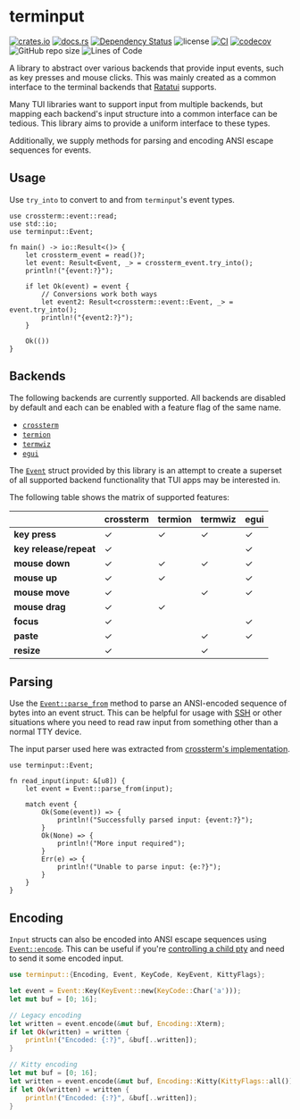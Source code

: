 # terminput

[![crates.io](https://img.shields.io/crates/v/terminput.svg?logo=rust)](https://crates.io/crates/terminput)
[![docs.rs](https://img.shields.io/docsrs/terminput?logo=rust)](https://docs.rs/terminput)
[![Dependency Status](https://deps.rs/repo/github/aschey/terminput/status.svg?style=flat-square)](https://deps.rs/repo/github/aschey/terminput)
![license](https://img.shields.io/badge/License-MIT%20or%20Apache%202-green.svg)
[![CI](https://github.com/aschey/terminput/actions/workflows/ci.yml/badge.svg)](https://github.com/aschey/terminput/actions/workflows/ci.yml)
[![codecov](https://codecov.io/gh/aschey/terminput/graph/badge.svg?token=Q0tOXGhWPY)](https://codecov.io/gh/aschey/terminput)
![GitHub repo size](https://img.shields.io/github/repo-size/aschey/terminput)
![Lines of Code](https://aschey.tech/tokei/github/aschey/terminput)

A library to abstract over various backends that provide input events, such as
key presses and mouse clicks. This was mainly created as a common interface to
the terminal backends that [Ratatui](https://crates.io/crates/ratatui) supports.

Many TUI libraries want to support input from multiple backends, but mapping
each backend's input structure into a common interface can be tedious. This
library aims to provide a uniform interface to these types.

Additionally, we supply methods for parsing and encoding ANSI escape sequences
for events.

## Usage

Use `try_into` to convert to and from `terminput`'s event types.

```rust,no_run
use crossterm::event::read;
use std::io;
use terminput::Event;

fn main() -> io::Result<()> {
    let crossterm_event = read()?;
    let event: Result<Event, _> = crossterm_event.try_into();
    println!("{event:?}");

    if let Ok(event) = event {
        // Conversions work both ways
        let event2: Result<crossterm::event::Event, _> = event.try_into();
        println!("{event2:?}");
    }

    Ok(())
}
```

## Backends

The following backends are currently supported. All backends are disabled by
default and each can be enabled with a feature flag of the same name.

- [`crossterm`](https://crates.io/crates/crossterm)
- [`termion`](https://crates.io/crates/termion)
- [`termwiz`](https://crates.io/crates/termwiz)
- [`egui`](https://crates.io/crates/egui)

The [`Event`](https://docs.rs/terminput/latest/terminput/enum.Event.html) struct
provided by this library is an attempt to create a superset of all supported
backend functionality that TUI apps may be interested in.

The following table shows the matrix of supported features:

|                        | crossterm | termion | termwiz | egui |
| ---------------------- | --------- | ------- | ------- | ---- |
| **key press**          | ✓         | ✓       | ✓       | ✓    |
| **key release/repeat** | ✓         |         |         | ✓    |
| **mouse down**         | ✓         | ✓       | ✓       | ✓    |
| **mouse up**           | ✓         | ✓       |         | ✓    |
| **mouse move**         | ✓         |         | ✓       | ✓    |
| **mouse drag**         | ✓         | ✓       |         |      |
| **focus**              | ✓         |         |         | ✓    |
| **paste**              | ✓         |         | ✓       | ✓    |
| **resize**             | ✓         |         | ✓       |      |

## Parsing

Use the
[`Event::parse_from`](https://docs.rs/terminput/latest/terminput/enum.Event.html#method.parse_from.html)
method to parse an ANSI-encoded sequence of bytes into an event struct. This can
be helpful for usage with
[SSH](https://docs.rs/russh/latest/russh/server/trait.Handler.html#method.data)
or other situations where you need to read raw input from something other than a
normal TTY device.

The input parser used here was extracted from
[crossterm's implementation](https://github.com/crossterm-rs/crossterm/blob/master/src/event/sys/unix/parse.rs).

```rust,no_run
use terminput::Event;

fn read_input(input: &[u8]) {
    let event = Event::parse_from(input);

    match event {
        Ok(Some(event)) => {
            println!("Successfully parsed input: {event:?}");
        }
        Ok(None) => {
            println!("More input required");
        }
        Err(e) => {
            println!("Unable to parse input: {e:?}");
        }
    }
}
```

## Encoding

`Input` structs can also be encoded into ANSI escape sequences using
[`Event::encode`](https://docs.rs/terminput/latest/terminput/enum.Event.html#method.encode).
This can be useful if you're
[controlling a child pty](https://docs.rs/portable-pty/0.8.1/portable_pty/) and
need to send it some encoded input.

```rust
use terminput::{Encoding, Event, KeyCode, KeyEvent, KittyFlags};

let event = Event::Key(KeyEvent::new(KeyCode::Char('a')));
let mut buf = [0; 16];

// Legacy encoding
let written = event.encode(&mut buf, Encoding::Xterm);
if let Ok(written) = written {
    println!("Encoded: {:?}", &buf[..written]);
}

// Kitty encoding
let mut buf = [0; 16];
let written = event.encode(&mut buf, Encoding::Kitty(KittyFlags::all()));
if let Ok(written) = written {
    println!("Encoded: {:?}", &buf[..written]);
}
```
